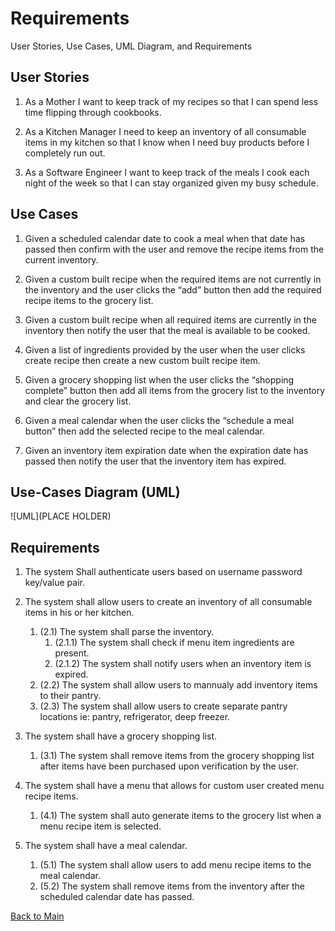 # Requirements
User Stories, Use Cases, UML Diagram, and Requirements

## User Stories

1.	As a Mother I want to keep track of my recipes so that I can spend less time flipping through cookbooks.

2.	As a Kitchen Manager I need to keep an inventory of all consumable items in my kitchen so that I know when I need buy products before I completely run out.

3.	As a Software Engineer I want to keep track of the meals I cook each night of the week so that I can stay organized given my busy schedule.


## Use Cases

1.	Given a scheduled calendar date to cook a meal when that date has passed then confirm with the user and remove the recipe items from the current inventory.

2.	Given a custom built recipe when the required items are not currently in the inventory and the user clicks the “add” button then add the required recipe items to the grocery list.

3.	Given a custom built recipe  when all required items are currently in the inventory then notify the user that the meal is available to be cooked.

4.	Given a list of ingredients provided by the user when the user clicks create recipe then create a new custom built recipe item.

5.	Given a grocery shopping list when the user clicks the “shopping complete” button then add all items from the grocery list to the inventory and clear the grocery list.

6.	Given a meal calendar when the user clicks the “schedule a meal button” then add the selected recipe to the meal calendar.

7.	Given an inventory item expiration date when the expiration date has passed then notify the user that the inventory item has expired.

## Use-Cases Diagram (UML)

![UML](PLACE HOLDER)


## Requirements
1. The system Shall authenticate users based on username password key/value pair.
      
2. The system shall allow users to create an inventory of all consumable items in his or her kitchen.
   1. (2.1) The system shall parse the inventory.
      1.  (2.1.1) The system shall check if menu item ingredients are present.
      2.  (2.1.2) The system shall notify users when an inventory item is expired.
   2. (2.2) The system shall allow users to mannualy add inventory items to their pantry. 
   3. (2.3) The system shall allow users to create separate pantry locations ie: pantry, refrigerator, deep freezer.
   
3. The system shall have a grocery shopping list. 
   1. (3.1) The system shall remove items from the grocery shopping list after items have been purchased upon verification by the user.
   
4. The system shall have a menu that allows for custom user created menu recipe items.
   1. (4.1) The system shall auto generate items to the grocery list when a menu recipe item is selected.
   
5. The system shall have a meal calendar.
   1. (5.1) The system shall allow users to add menu recipe items to the meal calendar.
   2. (5.2) The system shall remove items from the inventory after the scheduled calendar date has passed.
          
   


[Back to Main](https://github.com/montiqum/My_Carbon_Footprint_Calculator)
